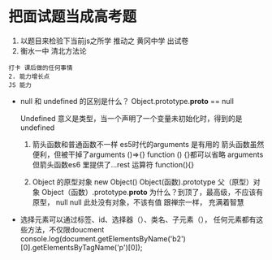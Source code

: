 # 把面试题当成高考题
  1. 以题目来检验下当前js之所学 推动之
     黄冈中学 出试卷
  2. 衡水一中
    清北方法论

    打卡 课后做的任何事情
    2. 能力增长点
    JS 能力

- null 和 undefined 的区别是什么？
    Object.prototype.__proto__ == null

    Undefined 意义是类型，当一个声明了一个变量未初始化时，得到的是undefined
    1. 箭头函数和普通函数不一样
        es5时代的arguments 是有用的
        箭头函数虽然便利，但被干掉了arguments
        ()=>{}  function ()  {}都可以省略 arguments   但箭头函数es6 里提供了...rest 运算符
        function(){}
    
    2. Object 的原型对象
        new Object()
        Object(函数).prototype
        父（原型）对象
        Object（函数）.prototype.__proto__
        为什么？到顶了，最高级，不应该有原型， null
        null 此处没有对象，不该有值
        跟禅宗一样， 充满着智慧


- 选择元素可以通过标签、id、选择器（）、类名、子元素（），
    任何元素都有这些方法，不仅限doucment
    console.log(document.getElementsByName('b2')[0].getElementsByTagName('p')[0]);
    